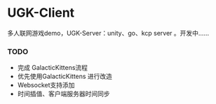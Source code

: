 # UGK-Client

多人联网游戏demo，UGK-Server：unity、go、kcp server 。开发中......



### TODO
* 完成 GalacticKittens流程
* 优先使用GalacticKittens 进行改造
* Websocket支持添加 
* 时间插值、客户端服务器时间同步